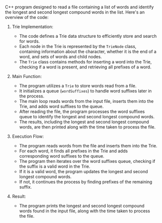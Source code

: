 C++ program designed to read a file containing a list of words and identify the longest and second longest compound words in the list. Here's an overview of the code:

1. Trie Implementation:
   - The code defines a Trie data structure to efficiently store and search for words.
   - Each node in the Trie is represented by the `TrieNode` class, containing information about the character, whether it is the end of a word, and sets of words and child nodes.
   - The `Trie` class contains methods for inserting a word into the Trie, checking if a word is present, and retrieving all prefixes of a word.

2. Main Function:
   - The program utilizes a `Trie` to store words read from a file.
   - It initializes a queue (`wordSuffixes`) to handle word suffixes later in the process.
   - The main loop reads words from the input file, inserts them into the Trie, and adds word suffixes to the queue.
   - After reading the file, the program processes the word suffixes queue to identify the longest and second longest compound words.
   - The results, including the longest and second longest compound words, are then printed along with the time taken to process the file.

3. Execution Flow:
   - The program reads words from the file and inserts them into the Trie.
   - For each word, it finds all prefixes in the Trie and adds corresponding word suffixes to the queue.
   - The program then iterates over the word suffixes queue, checking if the suffix is a valid word in the Trie.
   - If it is a valid word, the program updates the longest and second longest compound words.
   - If not, it continues the process by finding prefixes of the remaining suffix.

4. Result:
   - The program prints the longest and second longest compound words found in the input file, along with the time taken to process the file.
